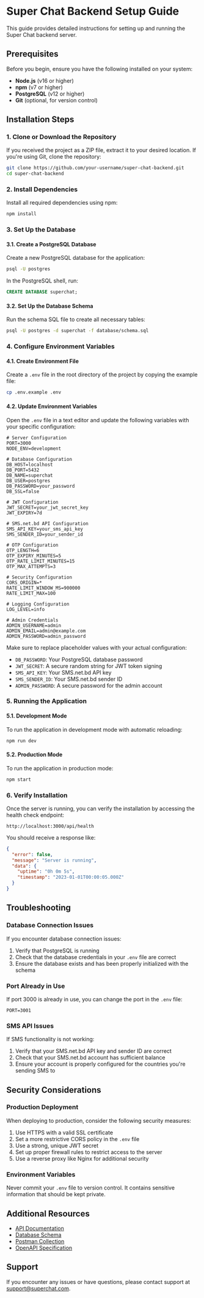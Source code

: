 # Super Chat Backend Setup Guide

This guide provides detailed instructions for setting up and running the Super Chat backend server.

## Prerequisites

Before you begin, ensure you have the following installed on your system:

- **Node.js** (v16 or higher)
- **npm** (v7 or higher)
- **PostgreSQL** (v12 or higher)
- **Git** (optional, for version control)

## Installation Steps

### 1. Clone or Download the Repository

If you received the project as a ZIP file, extract it to your desired location. If you're using Git, clone the repository:

```bash
git clone https://github.com/your-username/super-chat-backend.git
cd super-chat-backend
```

### 2. Install Dependencies

Install all required dependencies using npm:

```bash
npm install
```

### 3. Set Up the Database

#### 3.1. Create a PostgreSQL Database

Create a new PostgreSQL database for the application:

```bash
psql -U postgres
```

In the PostgreSQL shell, run:

```sql
CREATE DATABASE superchat;
```

#### 3.2. Set Up the Database Schema

Run the schema SQL file to create all necessary tables:

```bash
psql -U postgres -d superchat -f database/schema.sql
```

### 4. Configure Environment Variables

#### 4.1. Create Environment File

Create a `.env` file in the root directory of the project by copying the example file:

```bash
cp .env.example .env
```

#### 4.2. Update Environment Variables

Open the `.env` file in a text editor and update the following variables with your specific configuration:

```env
# Server Configuration
PORT=3000
NODE_ENV=development

# Database Configuration
DB_HOST=localhost
DB_PORT=5432
DB_NAME=superchat
DB_USER=postgres
DB_PASSWORD=your_password
DB_SSL=false

# JWT Configuration
JWT_SECRET=your_jwt_secret_key
JWT_EXPIRY=7d

# SMS.net.bd API Configuration
SMS_API_KEY=your_sms_api_key
SMS_SENDER_ID=your_sender_id

# OTP Configuration
OTP_LENGTH=6
OTP_EXPIRY_MINUTES=5
OTP_RATE_LIMIT_MINUTES=15
OTP_MAX_ATTEMPTS=3

# Security Configuration
CORS_ORIGIN=*
RATE_LIMIT_WINDOW_MS=900000
RATE_LIMIT_MAX=100

# Logging Configuration
LOG_LEVEL=info

# Admin Credentials
ADMIN_USERNAME=admin
ADMIN_EMAIL=admin@example.com
ADMIN_PASSWORD=admin_password
```

Make sure to replace placeholder values with your actual configuration:

- `DB_PASSWORD`: Your PostgreSQL database password
- `JWT_SECRET`: A secure random string for JWT token signing
- `SMS_API_KEY`: Your SMS.net.bd API key
- `SMS_SENDER_ID`: Your SMS.net.bd sender ID
- `ADMIN_PASSWORD`: A secure password for the admin account

### 5. Running the Application

#### 5.1. Development Mode

To run the application in development mode with automatic reloading:

```bash
npm run dev
```

#### 5.2. Production Mode

To run the application in production mode:

```bash
npm start
```

### 6. Verify Installation

Once the server is running, you can verify the installation by accessing the health check endpoint:

```
http://localhost:3000/api/health
```

You should receive a response like:

```json
{
  "error": false,
  "message": "Server is running",
  "data": {
    "uptime": "0h 0m 5s",
    "timestamp": "2023-01-01T00:00:05.000Z"
  }
}
```

## Troubleshooting

### Database Connection Issues

If you encounter database connection issues:

1. Verify that PostgreSQL is running
2. Check that the database credentials in your `.env` file are correct
3. Ensure the database exists and has been properly initialized with the schema

### Port Already in Use

If port 3000 is already in use, you can change the port in the `.env` file:

```env
PORT=3001
```

### SMS API Issues

If SMS functionality is not working:

1. Verify that your SMS.net.bd API key and sender ID are correct
2. Check that your SMS.net.bd account has sufficient balance
3. Ensure your account is properly configured for the countries you're sending SMS to

## Security Considerations

### Production Deployment

When deploying to production, consider the following security measures:

1. Use HTTPS with a valid SSL certificate
2. Set a more restrictive CORS policy in the `.env` file
3. Use a strong, unique JWT secret
4. Set up proper firewall rules to restrict access to the server
5. Use a reverse proxy like Nginx for additional security

### Environment Variables

Never commit your `.env` file to version control. It contains sensitive information that should be kept private.

## Additional Resources

- [API Documentation](./api-documentation.md)
- [Database Schema](../database/schema.sql)
- [Postman Collection](./superchat-api-collection.json)
- [OpenAPI Specification](./openapi.yaml)

## Support

If you encounter any issues or have questions, please contact support at support@superchat.com.